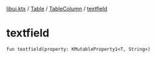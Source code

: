 [libui.ktx](../../README.md) / [Table](../README.md) / [TableColumn](README.md) / [textfield](textfield.md)

# textfield

`fun textfield(property: KMutableProperty1<T, String>)`
